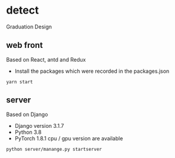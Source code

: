 # detect
Graduation Design

## web front
Based on React, antd and Redux
- Install the packages which were recorded in the packages.json

```shell
yarn start
```

## server
Based on Django
- Django version 3.1.7
- Python 3.8
- PyTorch 1.8.1 cpu / gpu version are available

```shell
python server/manange.py startserver
```

